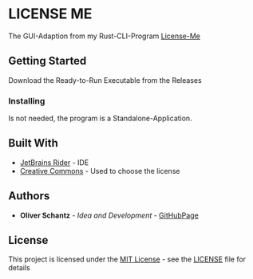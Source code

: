 # LICENSE ME

The GUI-Adaption from my Rust-CLI-Program [License-Me](https://github.com/frequency403/license-me)
## Getting Started

Download the Ready-to-Run Executable from the Releases


### Installing

Is not needed, the program is a Standalone-Application.

## Built With

  - [JetBrains Rider](https://jetbrains.com/de-de/rider) - IDE
  - [Creative Commons](https://creativecommons.org/) - Used to choose
    the license

## Authors

  - **Oliver Schantz** - *Idea and Development* -
    [GitHubPage](https://github.com/frequency403)

## License

This project is licensed under the [MIT License](LICENSE) - see the [LICENSE](LICENSE) file for details

